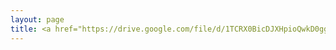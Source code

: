 ```yaml
---
layout: page
title: <a href="https://drive.google.com/file/d/1TCRX0BicDJXHpioQwkD0gg_lMYsZ5FZB/view?usp=sharing"><ins>CV</ins></a>
---
```



